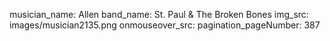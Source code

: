 musician_name: Allen
band_name: St. Paul &amp; The Broken Bones
img_src: images/musician2135.png
onmouseover_src: 
pagination_pageNumber: 387